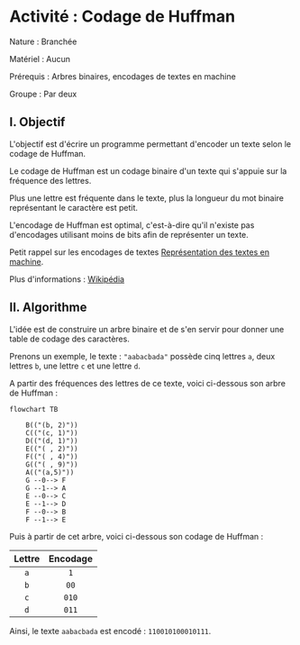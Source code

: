 # Activité : Codage de Huffman

Nature : Branchée

Matériel : Aucun

Prérequis : Arbres binaires, encodages de textes en machine

Groupe : Par deux

## I. Objectif

L'objectif est d'écrire un programme permettant d'encoder un texte selon le codage de Huffman.

Le codage de Huffman est un codage binaire d'un texte qui s'appuie sur la fréquence des lettres.

Plus une lettre est fréquente dans le texte, plus la longueur du mot binaire représentant le caractère est petit.

L'encodage de Huffman est optimal, c'est-à-dire qu'il n'existe pas d'encodages utilisant moins de bits afin de représenter un texte.

Petit rappel sur les encodages de textes [Représentation des textes en machine](./../../première/Chaînes_de_caractère/Représentation_des_textes_en_machine.md).

Plus d'informations : [Wikipédia](https://fr.wikipedia.org/wiki/Codage_de_Huffman)

## II. Algorithme

L'idée est de construire un arbre binaire et de s'en servir pour donner une table de codage des caractères.

Prenons un exemple, le texte : `"aabacbada"` possède cinq lettres `a`, deux lettres `b`, une lettre `c` et une lettre `d`.

A partir des fréquences des lettres de ce texte, voici ci-dessous son arbre de Huffman :

```mermaid
flowchart TB
    
    B(("(b, 2)"))
    C(("(c, 1)"))
    D(("(d, 1)"))
    E(("( , 2)"))
    F(("( , 4)"))
    G(("( , 9)"))
    A(("(a,5)"))
    G --0--> F
    G --1--> A
    E --0--> C
    E --1--> D
    F --0--> B
    F --1--> E
```

Puis à partir de cet arbre, voici ci-dessous son codage de Huffman :

| Lettre | Encodage |
| :---: | :---: |
| `a` | `1` |
| `b` | `00` |
| `c` | `010` |
| `d` | `011` |

Ainsi, le texte `aabacbada` est encodé : `110010100010111`.
